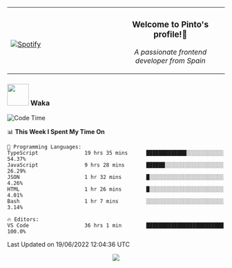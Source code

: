 <table width="100%" align="center"> 
  <tr>
  <td width="50%">
      
&nbsp; <br> [![Spotify](https://novatorem-zeta-rust.vercel.app/api/spotify)](https://open.spotify.com/user/novatorem-zeta-rust)

  </td>
  <td width="50%">
    <h3 align="center">Welcome to Pinto's profile!👋</h3>
    <p align="center"><em>A passionate frontend developer from Spain</em></p>
  </td>
  </table>

### <img src="https://media.giphy.com/media/VgCDAzcKvsR6OM0uWg/giphy.gif" width="50"> Waka

  <!--START_SECTION:waka-->
![Code Time](http://img.shields.io/badge/Code%20Time-542%20hrs%201%20min-blue)

📊 **This Week I Spent My Time On** 

```text
💬 Programming Languages: 
TypeScript               19 hrs 35 mins      █████████████░░░░░░░░░░░░   54.37% 
JavaScript               9 hrs 28 mins       ██████░░░░░░░░░░░░░░░░░░░   26.29% 
JSON                     1 hr 32 mins        █░░░░░░░░░░░░░░░░░░░░░░░░   4.26% 
HTML                     1 hr 26 mins        █░░░░░░░░░░░░░░░░░░░░░░░░   4.01% 
Bash                     1 hr 7 mins         ░░░░░░░░░░░░░░░░░░░░░░░░░   3.14%

🔥 Editors: 
VS Code                  36 hrs 1 min        █████████████████████████   100.0%

```


 Last Updated on 19/06/2022 12:04:36 UTC
<!--END_SECTION:waka-->

<div align="center">
<img src="https://github-readme-stats-gilt-tau.vercel.app/api/top-langs/?username=pinto-hub&layout=compact&theme=dracula" />
</div>
